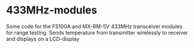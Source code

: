 # 433MHz-modules

Some code for the FS100A and MX-RM-5V 433MHz transceiver modules for range testing.
Sends temperature from transmitter wirelessly to receiver and displays on a LCD-display
